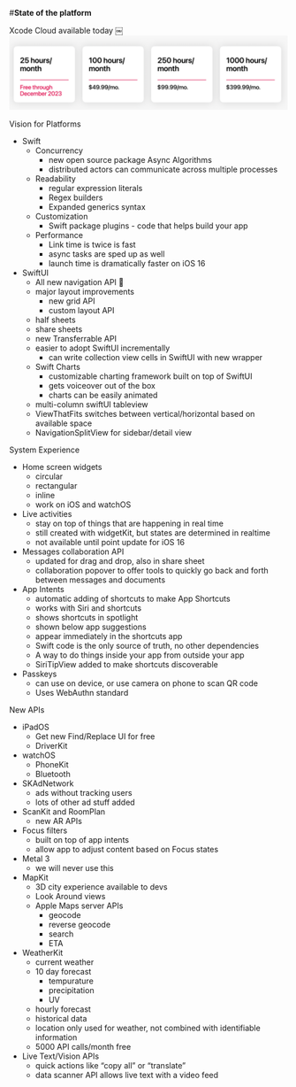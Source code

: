 #**State of the platform**

Xcode Cloud available today
￼![](images/xcode_cloud.png)

Vision for Platforms
- Swift
    - Concurrency
        - new open source package Async Algorithms
        - distributed actors can communicate across multiple processes
    - Readability
        - regular expression literals
        - Regex builders
        - Expanded generics syntax
    - Customization
        - Swift package plugins - code that helps build your app
    - Performance
        - Link time is twice is fast
        - async tasks are sped up as well
        - launch time is dramatically faster on iOS 16
- SwiftUI
    - All new navigation API 🙌
    - major layout improvements
        - new grid API
        - custom layout API
    - half sheets
    - share sheets
    - new Transferrable API
    - easier to adopt SwiftUI incrementally
        - can write collection view cells in SwiftUI with new wrapper
    - Swift Charts
        - customizable charting framework built on top of SwiftUI
        - gets voiceover out of the box
        - charts can be easily animated
    - multi-column swiftUI tableview
    - ViewThatFits switches between vertical/horizontal based on available space
    - NavigationSplitView for sidebar/detail view

System Experience
- Home screen widgets
    - circular
    - rectangular
    - inline
    - work on iOS and watchOS
- Live activities
    - stay on top of things that are happening in real time
    - still created with widgetKit, but states are determined in realtime
    - not available until point update for iOS 16
- Messages collaboration API
    - updated for drag and drop, also in share sheet
    - collaboration popover to offer tools to quickly go back and forth between messages and documents
- App Intents
    - automatic adding of shortcuts to make App Shortcuts
    - works with Siri and shortcuts
    - shows shortcuts in spotlight
    - shown below app suggestions
    - appear immediately in the shortcuts app
    - Swift code is the only source of truth, no other dependencies
    - A way to do things inside your app from outside your app
    - SiriTipView added to make shortcuts discoverable
- Passkeys
    - can use on device, or use camera on phone to scan QR code
    - Uses WebAuthn standard

New APIs
- iPadOS
    - Get new Find/Replace UI for free
    - DriverKit
- watchOS
    - PhoneKit
    - Bluetooth
- SKAdNetwork
    - ads without tracking users
    - lots of other ad stuff added
- ScanKit and RoomPlan
    - new AR APIs
- Focus filters
    - built on top of app intents
    - allow app to adjust content based on Focus states
- Metal 3
    - we will never use this
- MapKit
    - 3D city experience available to devs
    - Look Around views
    - Apple Maps server APIs
        - geocode
        - reverse geocode
        - search
        - ETA
- WeatherKit
    - current weather
    - 10 day forecast
        - tempurature
        - precipitation
        - UV
    - hourly forecast
    - historical data
    - location only used for weather, not combined with identifiable information
    - 5000 API calls/month free
- Live Text/Vision APIs
    - quick actions like “copy all” or “translate”
    - data scanner API allows live text with a video feed
